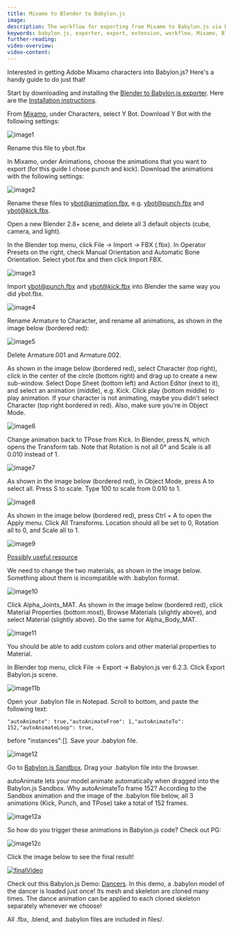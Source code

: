 ```yaml
---
title: Mixamo to Blender to Babylon.js
image:
description: The workflow for exporting from Mixamo to Babylon.js via Blender.
keywords: babylon.js, exporter, export, extension, workflow, Mixamo, Blender
further-reading:
video-overview:
video-content:
---
```


Interested in getting Adobe Mixamo characters into Babylon.js? Here's a handy guide to do just that!

Start by downloading and installing the [Blender to Babylon.js exporter](https://github.com/BabylonJS/BlenderExporter). Here are the [Installation instructions](/features/featuresDeepDive/Exporters/Blender#installation).

From [Mixamo](https://www.mixamo.com), under Characters, select Y Bot. Download Y Bot with the following settings:

![image1](/img/exporters/mixamo/1.png)

Rename this file to ybot.fbx

In Mixamo, under Animations, choose the animations that you want to export (for this guide I chose punch and kick). Download the animations with the following settings:

![image2](/img/exporters/mixamo/2.png)

Rename these files to ybot@animation.fbx, e.g. ybot@punch.fbx and ybot@kick.fbx.

Open a new Blender 2.8+ scene, and delete all 3 default objects (cube, camera, and light).

In the Blender top menu, click File → Import → FBX (.fbx). In Operator Presets on the right, check Manual Orientation and Automatic Bone Orientation. Select ybot.fbx and then click Import FBX.

![image3](/img/exporters/mixamo/3.png)

Import ybot@punch.fbx and ybot@kick.fbx into Blender the same way you did ybot.fbx.

![image4](/img/exporters/mixamo/4.png)

Rename Armature to Character, and rename all animations, as shown in the image below (bordered red):

![image5](/img/exporters/mixamo/5.png)

Delete Armature.001 and Armature.002.

As shown in the image below (bordered red), select Character (top right), click in the center of the circle (bottom right) and drag up to create a new sub-window. Select Dope Sheet (bottom left) and Action Editor (next to it), and select an animation (middle), e.g. Kick. Click play (bottom middle) to play animation. If your character is not animating, maybe you didn't select Character (top right bordered in red). Also, make sure you're in Object Mode.

![image6](/img/exporters/mixamo/6a.png)

Change animation back to TPose from Kick. In Blender, press N, which opens the Transform tab. Note that Rotation is not all 0° and Scale is all 0.010 instead of 1.

![image7](/img/exporters/mixamo/7a.png)

As shown in the image below (bordered red), in Object Mode, press A to select all. Press S to scale. Type 100 to scale from 0.010 to 1.

![image8](/img/exporters/mixamo/8.png)

As shown in the image below (bordered red), press Ctrl + A to open the Apply menu. Click All Transforms. Location should all be set to 0, Rotation all to 0, and Scale all to 1.

![image9](/img/exporters/mixamo/9.png)

[Possibly useful resource](https://blender.stackexchange.com/questions/24839/how-do-i-resize-an-armature-without-ruining-its-poses)

We need to change the two materials, as shown in the image below. Something about them is incompatible with .babylon format.

![image10](/img/exporters/mixamo/10.png)

Click Alpha_Joints_MAT. As shown in the image below (bordered red), click Material Properties (bottom most), Browse Materials (slightly above), and select Material (slightly above). Do the same for Alpha_Body_MAT.

![image11](/img/exporters/mixamo/11.png)

You should be able to add custom colors and other material properties to Material.

In Blender top menu, click File → Export → Babylon.js ver 6.2.3. Click Export Babylon.js scene.

![image11b](/img/exporters/mixamo/11b.png)

Open your .babylon file in Notepad. Scroll to bottom, and paste the following text:

```
"autoAnimate": true,"autoAnimateFrom": 1,"autoAnimateTo": 152,"autoAnimateLoop": true,
```

before "instances":[]. Save your .babylon file.

![image12](/img/exporters/mixamo/12.png)

Go to [Babylon.js Sandbox](https://sandbox.babylonjs.com/). Drag your .babylon file into the browser.

autoAnimate lets your model animate automatically when dragged into the Babylon.js Sandbox. Why autoAnimateTo frame 152? According to the Sandbox animation and the image of the .babylon file below, all 3 animations (Kick, Punch, and TPose) take a total of 152 frames.

![image12a](/img/exporters/mixamo/12a.png)

So how do you trigger these animations in Babylon.js code? Check out PG: <Playground id="#BCU1XR#0" title="Animation Blending" description="Triggering Mixamo animations." isMain={true} category="Animation"/>

![image12c](/img/exporters/mixamo/12c.png)

Click the image below to see the final result!

[![finalVideo](https://img.youtube.com/vi/_f4z--WKsU4/0.jpg)](https://www.youtube.com/watch?v=_f4z--WKsU4)

Check out this Babylon.js Demo: [Dancers](https://www.babylonjs.com/demos/dancers/). In this demo, a .babylon model of the dancer is loaded just once! Its mesh and skeleton are cloned many times. The dance animation can be applied to each cloned skeleton separately whenever we choose!

All .fbx, .blend, and .babylon files are included in files/.
